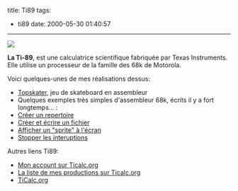 title: Ti89
tags:
  - ti89
date: 2000-05-30 01:40:57
---

![](ti89.gif)

**La Ti-89**, est une calculatrice scientifique fabriquée par Texas Instruments. Elle utilise un processeur de la famille des 68k de Motorola.

Voici quelques-unes de mes réalisations dessus:

*   [Topskater](/2000/05/29/Topskater-sur-Ti89/), jeu de skateboard en assembleur
*   Quelques exemples très simples d'assembleur 68k, écrits il y a fort longtemps... :
  *   [Créer un repertoire](createfolder.asm)
  *   [Créer et écrire un fichier](createwritefile.asm)
  *   [Afficher un "sprite" à l'écran](putsprite.asm)
  *   [Stopper les interuptions](stopint.asm)

Autres liens Ti89:

 * [Mon account sur Ticalc.org](http://www.ticalc.org/cgi-bin/acct-view.cgi?userid=7338)
 * [La liste de mes productions sur Ticalc.org](http://www.ticalc.org/archives/files/authors/28/2843.html)
 * [TiCalc.org](http://www.ticalc.org/)
